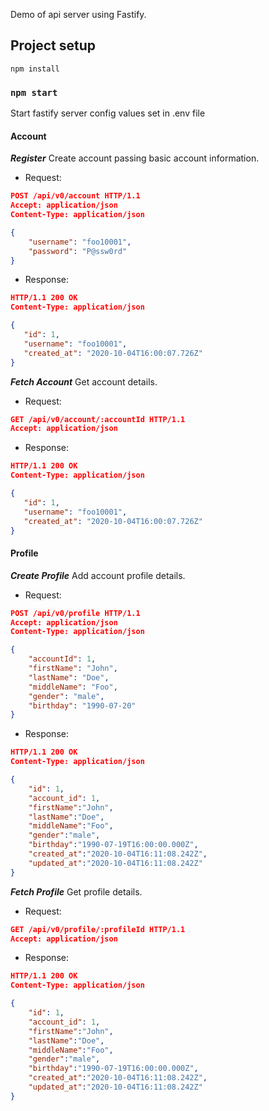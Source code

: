 Demo of api server using Fastify.

## Project setup
```
npm install
```

### `npm start`
Start fastify server config values set in .env file

#### Account

***Register***
Create account passing basic account information.

* Request:
```json
POST /api/v0/account HTTP/1.1
Accept: application/json
Content-Type: application/json

{
    "username": "foo10001",
    "password": "P@ssw0rd"
}
```
* Response:
```json
HTTP/1.1 200 OK
Content-Type: application/json

{
   "id": 1,
   "username": "foo10001",
   "created_at": "2020-10-04T16:00:07.726Z"
}
```

***Fetch Account***
Get account details.

* Request:
```json
GET /api/v0/account/:accountId HTTP/1.1
Accept: application/json
```
* Response:
```json
HTTP/1.1 200 OK
Content-Type: application/json

{
   "id": 1,
   "username": "foo10001",
   "created_at": "2020-10-04T16:00:07.726Z"
}
```

#### Profile

***Create Profile***
Add account profile details.

* Request:
```json
POST /api/v0/profile HTTP/1.1
Accept: application/json
Content-Type: application/json

{
    "accountId": 1,
    "firstName": "John",
    "lastName": "Doe",
    "middleName": "Foo",
    "gender": "male",
    "birthday": "1990-07-20"
}
```
* Response:
```json
HTTP/1.1 200 OK
Content-Type: application/json

{
    "id": 1,
    "account_id": 1,
    "firstName":"John",
    "lastName":"Doe",
    "middleName":"Foo",
    "gender":"male",
    "birthday":"1990-07-19T16:00:00.000Z",
    "created_at":"2020-10-04T16:11:08.242Z",
    "updated_at":"2020-10-04T16:11:08.242Z"
}
```

***Fetch Profile***
Get profile details.

* Request:
```json
GET /api/v0/profile/:profileId HTTP/1.1
Accept: application/json
```
* Response:
```json
HTTP/1.1 200 OK
Content-Type: application/json

{
    "id": 1,
    "account_id": 1,
    "firstName":"John",
    "lastName":"Doe",
    "middleName":"Foo",
    "gender":"male",
    "birthday":"1990-07-19T16:00:00.000Z",
    "created_at":"2020-10-04T16:11:08.242Z",
    "updated_at":"2020-10-04T16:11:08.242Z"
}
```
